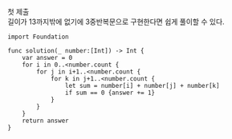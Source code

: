첫 제출   
길이가 13까지밖에 없기에 3중반복문으로 구현한다면 쉽게 풀이할 수 있다.   
```
import Foundation

func solution(_ number:[Int]) -> Int {
    var answer = 0
    for i in 0..<number.count {
        for j in i+1..<number.count {
            for k in j+1..<number.count {
                let sum = number[i] + number[j] + number[k]
                if sum == 0 {answer += 1}
            }
        }
    }
    return answer
}
```
